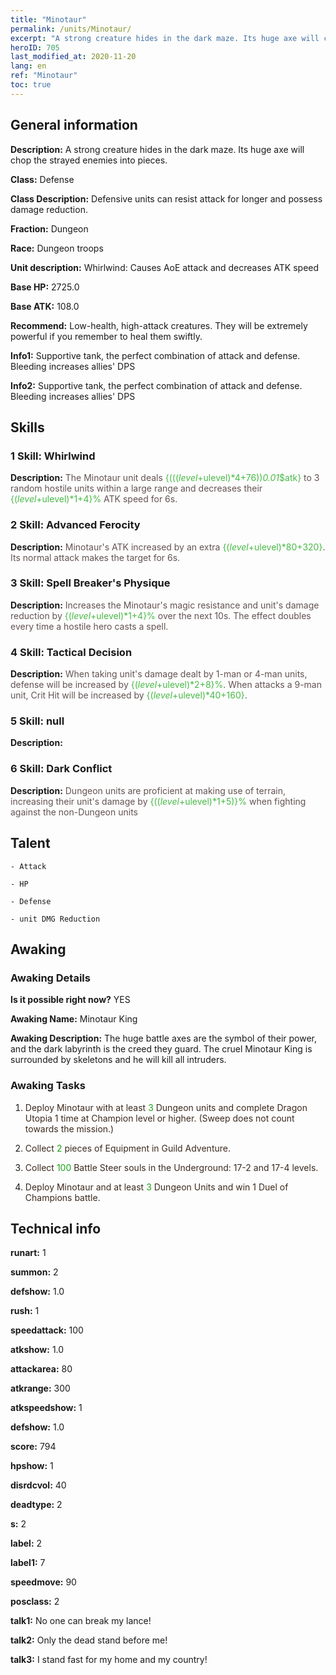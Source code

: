 ```yaml
---
title: "Minotaur"
permalink: /units/Minotaur/
excerpt: "A strong creature hides in the dark maze. Its huge axe will chop the strayed enemies into pieces."
heroID: 705
last_modified_at: 2020-11-20
lang: en
ref: "Minotaur"
toc: true
---
```

## General information
 **Description:** A strong creature hides in the dark maze. Its huge axe will chop the strayed enemies into pieces.

 **Class:** Defense

 **Class Description:** Defensive units can resist attack for longer and possess damage reduction.

 **Fraction:** Dungeon

 **Race:** Dungeon troops

 **Unit description:** Whirlwind: Causes AoE attack and decreases ATK speed

 **Base HP:** 2725.0

 **Base ATK:** 108.0

 **Recommend:** Low-health, high-attack creatures. They will be extremely powerful if you remember to heal them swiftly.

 **Info1:** Supportive tank, the perfect combination of attack and defense. Bleeding increases allies' DPS

 **Info2:** Supportive tank, the perfect combination of attack and defense. Bleeding increases allies' DPS

## Skills
### 1 Skill: Whirlwind
 **Description:** <span style="color: #645252">The Minotaur unit deals <span style="color: black"><span style="color: #48b946">{((($level+$ulevel)*4+76))*0.01*$atk}<span style="color: black"><span style="color: #645252"> to 3 random hostile units within a large range and decreases their <span style="color: black"><span style="color: #48b946">{($level+$ulevel)*1+4}%<span style="color: black"><span style="color: #645252"> ATK speed for 6s.<span style="color: black">

### 2 Skill: Advanced Ferocity
 **Description:** <span style="color: #645252">Minotaur's ATK increased by an extra <span style="color: black"><span style="color: #48b946">{($level+$ulevel)*80+320}<span style="color: black"><span style="color: #645252">. Its normal attack makes the target <span style="color: #48b946"><bleeding><span style="color: black"><span style="color: #645252"> for 6s.<span style="color: black">

### 3 Skill: Spell Breaker's Physique
 **Description:** <span style="color: #645252">Increases the Minotaur's magic resistance and unit's damage reduction by <span style="color: black"><span style="color: #48b946">{($level+$ulevel)*1+4}%<span style="color: black"><span style="color: #645252"> over the next 10s. The effect doubles every time a hostile hero casts a spell.<span style="color: black">

### 4 Skill: Tactical Decision
 **Description:** <span style="color: #645252">When taking unit's damage dealt by 1-man or 4-man units, defense will be increased by <span style="color: black"><span style="color: #48b946">{($level+$ulevel)*2+8}%<span style="color: black"><span style="color: #645252">. When attacks a 9-man unit, Crit Hit will be increased by <span style="color: black"><span style="color: #48b946">{($level+$ulevel)*40+160}<span style="color: black"><span style="color: #645252">.<span style="color: black">

### 5 Skill: null
 **Description:** 

### 6 Skill: Dark Conflict
 **Description:** <span style="color: #645252">Dungeon units are proficient at making use of terrain, increasing their unit's damage by <span style="color: black"><span style="color: #48b946">{(($level+$ulevel)*1+5)}%<span style="color: black"><span style="color: #645252"> when fighting against the non-Dungeon units<span style="color: black">

## Talent

    - Attack

    - HP

    - Defense

    - unit DMG Reduction

## Awaking
### Awaking Details
 **Is it possible right now?** YES

 **Awaking Name:** Minotaur King

 **Awaking Description:** The huge battle axes are the symbol of their power, and the dark labyrinth is the creed they guard. The cruel Minotaur King is surrounded by skeletons and he will kill all intruders.

### Awaking Tasks
 1. <span style="color: #3c2a1e">Deploy Minotaur with at least <span style="color: black"><span style="color: #1ca216">3<span style="color: black"><span style="color: #3c2a1e"> Dungeon units and complete Dragon Utopia 1 time at Champion level or higher. (Sweep does not count towards the mission.)<span style="color: black">

 2. <span style="color: #3c2a1e">Collect <span style="color: black"><span style="color: #1ca216">2<span style="color: black"><span style="color: #3c2a1e"> pieces of Equipment in Guild Adventure.<span style="color: black">

 3. <span style="color: #3c2a1e">Collect <span style="color: black"><span style="color: #1ca216">100<span style="color: black"><span style="color: #3c2a1e"> Battle Steer souls in the Underground: 17-2 and 17-4 levels.<span style="color: black">

 4. <span style="color: #3c2a1e">Deploy Minotaur and at least <span style="color: black"><span style="color: #1ca216">3<span style="color: black"><span style="color: #3c2a1e"> Dungeon Units and win 1 Duel of Champions battle.<span style="color: black">

## Technical info
 **runart:** 1

 **summon:** 2

 **defshow:** 1.0

 **rush:** 1

 **speedattack:** 100

 **atkshow:** 1.0

 **attackarea:** 80

 **atkrange:** 300

 **atkspeedshow:** 1

 **defshow:** 1.0

 **score:** 794

 **hpshow:** 1

 **disrdcvol:** 40

 **deadtype:** 2

 **s:** 2

 **label:** 2

 **label1:** 7

 **speedmove:** 90

 **posclass:** 2

 **talk1:** No one can break my lance!

 **talk2:** Only the dead stand before me!

 **talk3:** I stand fast for my home and my country!

